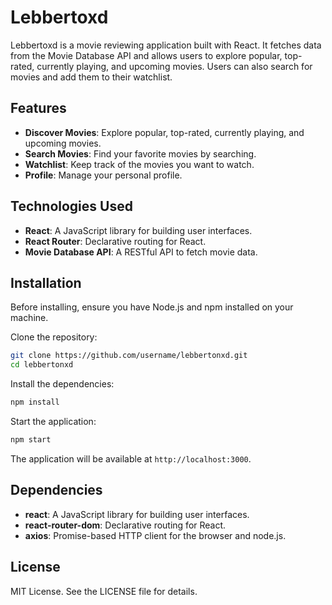 # Lebbertoxd

Lebbertoxd is a movie reviewing application built with React. It fetches data from the Movie Database API and allows users to explore popular, top-rated, currently playing, and upcoming movies. Users can also search for movies and add them to their watchlist.

## Features

- **Discover Movies**: Explore popular, top-rated, currently playing, and upcoming movies.
- **Search Movies**: Find your favorite movies by searching.
- **Watchlist**: Keep track of the movies you want to watch.
- **Profile**: Manage your personal profile.

## Technologies Used

- **React**: A JavaScript library for building user interfaces.
- **React Router**: Declarative routing for React.
- **Movie Database API**: A RESTful API to fetch movie data.

## Installation

Before installing, ensure you have Node.js and npm installed on your machine.

Clone the repository:

```bash
git clone https://github.com/username/lebbertonxd.git
cd lebbertonxd
```

Install the dependencies:

```bash
npm install
```

Start the application:

```bash
npm start
```

The application will be available at `http://localhost:3000`.

## Dependencies

- **react**: A JavaScript library for building user interfaces.
- **react-router-dom**: Declarative routing for React.
- **axios**: Promise-based HTTP client for the browser and node.js.

## License

MIT License. See the LICENSE file for details.
